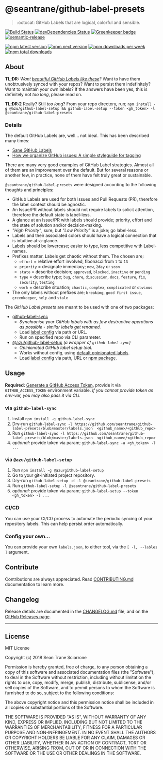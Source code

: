 # @seantrane/github-label-presets

> :octocat: GitHub Labels that are logical, colorful and sensible.

[![Build Status](https://travis-ci.com/seantrane/github-label-presets.svg?branch=master)](https://travis-ci.com/seantrane/github-label-presets) [![devDependencies Status](https://david-dm.org/seantrane/github-label-presets/dev-status.svg)](https://david-dm.org/seantrane/github-label-presets?type=dev) [![Greenkeeper badge](https://badges.greenkeeper.io/seantrane/github-label-presets.svg)](https://greenkeeper.io/) [![semantic-release](https://img.shields.io/badge/%20%20%F0%9F%93%A6%F0%9F%9A%80-semantic--release-e10079.svg)](https://github.com/semantic-release/semantic-release)

[![npm latest version](https://img.shields.io/npm/v/@seantrane/github-label-presets/latest.svg)](https://www.npmjs.com/package/@seantrane/github-label-presets) [![npm next version](https://img.shields.io/npm/v/@seantrane/github-label-presets/next.svg)](https://www.npmjs.com/package/@seantrane/github-label-presets) [![npm downloads per week](https://img.shields.io/npm/dw/@seantrane/github-label-presets.svg)](https://www.npmjs.com/package/@seantrane/github-label-presets) [![npm total downloads](https://img.shields.io/npm/dt/@seantrane/github-label-presets.svg)](https://www.npmjs.com/package/@seantrane/github-label-presets)

## About <a id="about"></a>

**TL;DR:** _Want [beautiful GitHub Labels like these](https://github.com/seantrane/github-label-presets/labels)?_ Want to have them unobtrusively synced with your repos? Want to persist them indefinitely? Want to maintain your own labels? If the answers have been yes, this is definitely not _too long_, please read on.

**TL;DR:2** Really? Still _too long_? From your repo directory, run; `npm install -g @azu/github-label-setup && github-label-setup --token <gh_token> -l @seantrane/github-label-presets`

### Details

The default GitHub Labels are, well... not ideal. This has been described many times:

- [Sane GitHub Labels](https://medium.com/@dave_lunny/sane-github-labels-c5d2e6004b63)
- [How we organize GitHub issues: A simple styleguide for tagging](https://robinpowered.com/blog/best-practice-system-for-organizing-and-tagging-github-issues/)

There are many very good examples of GitHub Label strategies. Almost all of them are an improvement over the default. But for several reasons or another few, in practice, none of them have felt truly great or sustainable.

`@seantrane/github-label-presets` were designed according to the following thoughts and principles:

- GitHub Labels are used for both Issues and Pull Requests (PR), therefore the label context should be agnostic.
- An Issue/PR without labels should not require labels to solicit attention, therefore the default state is label-less.
- A glance at an Issue/PR with labels should provide; priority, effort and the state of solution and/or decision-making.
- _"High Priority"_, sure, but _"Low Priority"_ is a joke; go label-less.
- Labels and their associated colors should have a logical connection that is intuitive at-a-glance.
- Labels should be lowercase; easier to type, less competitive with Label-names.
- Prefixes matter. Labels get chaotic without them. The chosen are;
  - `effort` = relative effort involved, fibonacci from `1` to `13`
  - `priority` = designate immediacy; `now`, `2day` or `soon`
  - `state` = describe decision; `approved`, `blocked`, `inactive` or `pending`
  - `type` = describe type; `bug`, `chore`, `discussion`, `docs`, `feature`, `fix`, `security`, `testing`
  - `work` = describe situation; `chaotic`, `complex`, `complicated` or `obvious`
- The only labels without prefixes are; `breaking`, `good first issue`, `greenkeeper`, `help` and `stale`

The _GitHub Label presets_ are meant to be used with one of two packages:

- [github-label-sync](https://github.com/Financial-Times/github-label-sync)
  - _Synchronise your GitHub labels with as few destructive operations as possible - similar labels get renamed._
  - Load [label config](https://github.com/Financial-Times/github-label-sync#label-json) via path or URL.
  - Run on specified repo via CLI parameter.
- [@azu/github-label-setup](https://github.com/azu/github-label-setup) _(a wrapper of `github-label-sync`)_
  - _Opinionated GitHub label setup tool._
  - Works without config, using [default opinionated labels](https://github.com/azu/github-label-setup#default-labels).
  - Load [label config](https://github.com/Financial-Times/github-label-sync#label-json) via path, URL or [npm package](https://github.com/azu/github-label-setup#npm-packages-for-labels).

## Usage <a id="usage"></a>

**Required:** [Generate a GitHub Access Token](https://github.com/settings/tokens), provide it via `GITHUB_ACCESS_TOKEN` environment variable. _If you cannot provide token as env-var, you may also pass it via CLI._

### via `github-label-sync` <a id="usage-github-label-sync"></a>

1. Install `npm install -g github-label-sync`
2. Dry-run `github-label-sync -l https://github.com/seantrane/github-label-presets/blob/master/labels.json  <github_name>/<github_repo>`
3. Run `github-label-sync -l https://github.com/seantrane/github-label-presets/blob/master/labels.json  <github_name>/<github_repo>`
4. _optional:_ provide token via param; `github-label-sync -a <gh_token> -l ...`

### via `@azu/github-label-setup` <a id="usage-github-label-setup"></a>

1. Run `npm install -g @azu/github-label-setup`
2. Go to your git-initiated project repository.
3. Dry-run `github-label-setup -d -l @seantrane/github-label-presets`
4. Run `github-label-setup -l @seantrane/github-label-presets`
5. _optional:_ provide token via param; `github-label-setup --token <gh_token> -l ...`

### CI/CD

You can use your CI/CD process to automate the periodic syncing of your repository labels. This can help persist order automatically.

### Config your own...

You can provide your own `labels.json`, to either tool, via the `[ -l, --lables ]` argument.

## Contribute <a id="contribute"></a>

Contributions are always appreciated. Read [CONTRIBUTING.md](https://github.com/seantrane/balanced-theme-for-atom/blob/master/CONTRIBUTING.md) documentation to learn more.

## Changelog <a id="changelog"></a>

Release details are documented in the [CHANGELOG.md](https://github.com/seantrane/balanced-theme-for-atom/blob/master/CHANGELOG.md) file, and on the [GitHub Releases page](https://github.com/seantrane/balanced-theme-for-atom/releases).

---

## License <a id="license"></a>

MIT License

Copyright (c) 2018 Sean Trane Sciarrone

Permission is hereby granted, free of charge, to any person obtaining a copy
of this software and associated documentation files (the "Software"), to deal
in the Software without restriction, including without limitation the rights
to use, copy, modify, merge, publish, distribute, sublicense, and/or sell
copies of the Software, and to permit persons to whom the Software is
furnished to do so, subject to the following conditions:

The above copyright notice and this permission notice shall be included in all
copies or substantial portions of the Software.

THE SOFTWARE IS PROVIDED "AS IS", WITHOUT WARRANTY OF ANY KIND, EXPRESS OR
IMPLIED, INCLUDING BUT NOT LIMITED TO THE WARRANTIES OF MERCHANTABILITY,
FITNESS FOR A PARTICULAR PURPOSE AND NON-INFRINGEMENT. IN NO EVENT SHALL THE
AUTHORS OR COPYRIGHT HOLDERS BE LIABLE FOR ANY CLAIM, DAMAGES OR OTHER
LIABILITY, WHETHER IN AN ACTION OF CONTRACT, TORT OR OTHERWISE, ARISING FROM,
OUT OF OR IN CONNECTION WITH THE SOFTWARE OR THE USE OR OTHER DEALINGS IN THE
SOFTWARE.
